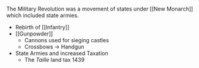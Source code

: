 The Military Revolution was a movement of states under [[New Monarch]] which included state armies.
- Rebirth of [[Infantry]]
- [[Gunpowder]]
	- Cannons used for sieging castles
	- Crossbows -> Handgun
- State Armies and increased Taxation
	- The *Taille* land tax 1439